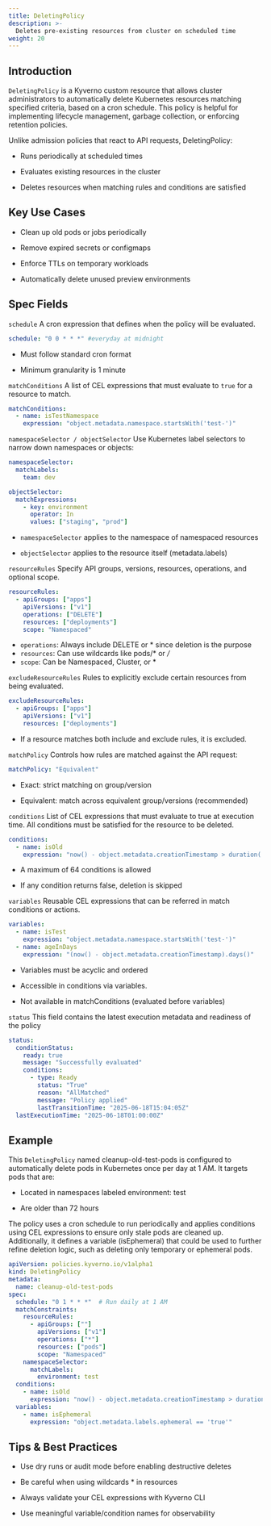 ```yaml
---
title: DeletingPolicy
description: >-
  Deletes pre-existing resources from cluster on scheduled time
weight: 20
---
```


## Introduction

`DeletingPolicy` is a Kyverno custom resource that allows cluster administrators to automatically delete Kubernetes resources matching specified criteria, based on a cron schedule. This policy is helpful for implementing lifecycle management, garbage collection, or enforcing retention policies.

Unlike admission policies that react to API requests, DeletingPolicy:

- Runs periodically at scheduled times

- Evaluates existing resources in the cluster

- Deletes resources when matching rules and conditions are satisfied

## Key Use Cases
- Clean up old pods or jobs periodically

- Remove expired secrets or configmaps

- Enforce TTLs on temporary workloads

- Automatically delete unused preview environments

## Spec Fields
`schedule` 
A cron expression that defines when the policy will be evaluated.
```yaml
schedule: "0 0 * * *" #everyday at midnight
```
- Must follow standard cron format

- Minimum granularity is 1 minute

`matchConditions` 
A list of CEL expressions that must evaluate to `true` for a resource to match.
```yaml
matchConditions:
  - name: isTestNamespace
    expression: "object.metadata.namespace.startsWith('test-')"
```

`namespaceSelector / objectSelector`
Use Kubernetes label selectors to narrow down namespaces or objects:
```yaml
namespaceSelector:
  matchLabels:
    team: dev

objectSelector:
  matchExpressions:
    - key: environment
      operator: In
      values: ["staging", "prod"]
```
- `namespaceSelector` applies to the namespace of namespaced resources

- `objectSelector` applies to the resource itself (metadata.labels)

`resourceRules`
Specify API groups, versions, resources, operations, and optional scope.
```yaml
resourceRules:
  - apiGroups: ["apps"]
    apiVersions: ["v1"]
    operations: ["DELETE"]
    resources: ["deployments"]
    scope: "Namespaced"
```
- `operations`: Always include DELETE or * since deletion is the purpose
- `resources`: Can use wildcards like pods/* or */*
- `scope`: Can be Namespaced, Cluster, or *

`excludeResourceRules`
Rules to explicitly exclude certain resources from being evaluated.
```yaml
excludeResourceRules:
  - apiGroups: ["apps"]
    apiVersions: ["v1"]
    resources: ["deployments"]
```
- If a resource matches both include and exclude rules, it is excluded.

`matchPolicy`
Controls how rules are matched against the API request:
```yaml
matchPolicy: "Equivalent"
```
- Exact: strict matching on group/version

- Equivalent: match across equivalent group/versions (recommended)

`conditions`
List of CEL expressions that must evaluate to true at execution time. All conditions must be satisfied for the resource to be deleted.
```yaml
conditions:
  - name: isOld
    expression: "now() - object.metadata.creationTimestamp > duration('72h')"
```
- A maximum of 64 conditions is allowed

- If any condition returns false, deletion is skipped

`variables`
Reusable CEL expressions that can be referred in match conditions or actions.
```yaml
variables:
  - name: isTest
    expression: "object.metadata.namespace.startsWith('test-')"
  - name: ageInDays
    expression: "(now() - object.metadata.creationTimestamp).days()"
```
- Variables must be acyclic and ordered

- Accessible in conditions via variables.<name>

- Not available in matchConditions (evaluated before variables)

`status`
This field contains the latest execution metadata and readiness of the policy

```yaml
status:
  conditionStatus:
    ready: true
    message: "Successfully evaluated"
    conditions:
      - type: Ready
        status: "True"
        reason: "AllMatched"
        message: "Policy applied"
        lastTransitionTime: "2025-06-18T15:04:05Z"
  lastExecutionTime: "2025-06-18T01:00:00Z"
```

## Example
This `DeletingPolicy` named cleanup-old-test-pods is configured to automatically delete pods in Kubernetes once per day at 1 AM. It targets pods that are:

- Located in namespaces labeled environment: test

- Are older than 72 hours

The policy uses a cron schedule to run periodically and applies conditions using CEL expressions to ensure only stale pods are cleaned up. Additionally, it defines a variable (isEphemeral) that could be used to further refine deletion logic, such as deleting only temporary or ephemeral pods.


```yaml
apiVersion: policies.kyverno.io/v1alpha1
kind: DeletingPolicy
metadata:
  name: cleanup-old-test-pods
spec:
  schedule: "0 1 * * *"  # Run daily at 1 AM
  matchConstraints:
    resourceRules:
      - apiGroups: [""]
        apiVersions: ["v1"]
        operations: ["*"]
        resources: ["pods"]
        scope: "Namespaced"
    namespaceSelector:
      matchLabels:
        environment: test
  conditions:
    - name: isOld
      expression: "now() - object.metadata.creationTimestamp > duration('72h')"
  variables:
    - name: isEphemeral
      expression: "object.metadata.labels.ephemeral == 'true'"
```

## Tips & Best Practices
- Use dry runs or audit mode before enabling destructive deletes

- Be careful when using wildcards * in resources

- Always validate your CEL expressions with Kyverno CLI

- Use meaningful variable/condition names for observability